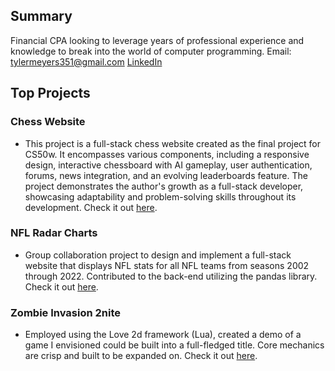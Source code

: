 ## Summary
Financial CPA looking to leverage years of professional experience and knowledge to break into the world of computer programming. 
Email: tylermeyers351@gmail.com
[LinkedIn](www.linkedin.com/in/tyler-meyers-cpa)



## Top Projects

### Chess Website
- This project is a full-stack chess website created as the final project for CS50w. It encompasses various components, including a responsive design, interactive chessboard with AI gameplay, user authentication, forums, news integration, and an evolving leaderboards feature. The project demonstrates the author's growth as a full-stack developer, showcasing adaptability and problem-solving skills throughout its development. Check it out [here](https://github.com/tylermeyers351/CS50W-Final-Project-Chess-Website).

### NFL Radar Charts
- Group collaboration project to design and implement a full-stack website that displays NFL stats for all NFL teams from seasons 2002 through 2022. Contributed to the back-end utilizing the pandas library. Check it out [here](https://github.com/tylermeyers351/NFL-Radar-Charts).  

### Zombie Invasion 2nite
- Employed using the Love 2d framework (Lua), created a demo of a game I envisioned could be built into a full-fledged title. Core mechanics are crisp and built to be expanded on. Check it out [here](https://github.com/tylermeyers351/CS50-Final-Project-Love2d).  
